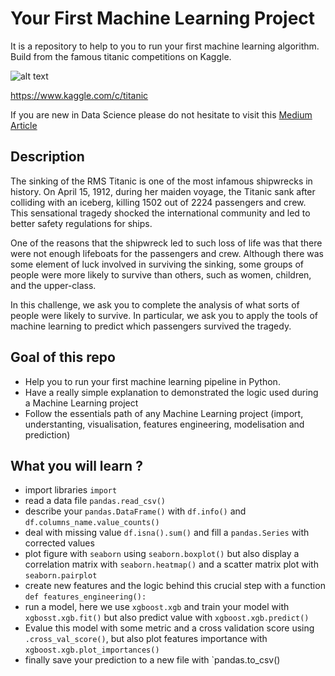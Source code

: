 # Your First Machine Learning Project
It is a repository to help to you to run your first machine learning algorithm. Build from the famous titanic competitions on Kaggle.

![alt text](https://raw.githubusercontent.com/anisayari/your_first_machine_learning_project/master/images/machine-learning-everywhere.jpg)

https://www.kaggle.com/c/titanic

If you are new in Data Science please do not hesitate to visit this [Medium Article](https://towardsdatascience.com/the-complete-guide-to-start-your-datascience-ai-journey-c3d867215934)

## Description 
The sinking of the RMS Titanic is one of the most infamous shipwrecks in history.  On April 15, 1912, during her maiden voyage, the Titanic sank after colliding with an iceberg, killing 1502 out of 2224 passengers and crew. This sensational tragedy shocked the international community and led to better safety regulations for ships.

One of the reasons that the shipwreck led to such loss of life was that there were not enough lifeboats for the passengers and crew. Although there was some element of luck involved in surviving the sinking, some groups of people were more likely to survive than others, such as women, children, and the upper-class.

In this challenge, we ask you to complete the analysis of what sorts of people were likely to survive. In particular, we ask you to apply the tools of machine learning to predict which passengers survived the tragedy.

## Goal of this repo
* Help you to run your first machine learning pipeline in Python.
* Have a really simple explanation to demonstrated the logic used during a Machine Learning project
* Follow the essentials path of any Machine Learning project (import, understanting, visualisation, features engineering, modelisation and prediction)

## What you will learn ?
* import libraries `import`
* read a data file `pandas.read_csv()`
* describe your `pandas.DataFrame()` with `df.info()` and `df.columns_name.value_counts()`
* deal with missing value `df.isna().sum()` and fill a `pandas.Series` with corrected values
* plot figure with `seaborn` using `seaborn.boxplot()` but also display a correlation matrix with `seaborn.heatmap()` and a scatter matrix plot with `seaborn.pairplot`
* create new features and the logic behind this crucial step with a function `def features_engineering():`
* run a model, here we use `xgboost.xgb` and train your model with `xgbosst.xgb.fit()` but also predict value with `xgboost.xgb.predict()`
* Evalue this model with some metric and a cross validation score using `.cross_val_score()`, but also plot features importance with `xgboost.xgb.plot_importances()`
* finally save your prediction to a new file with `pandas.to_csv()

